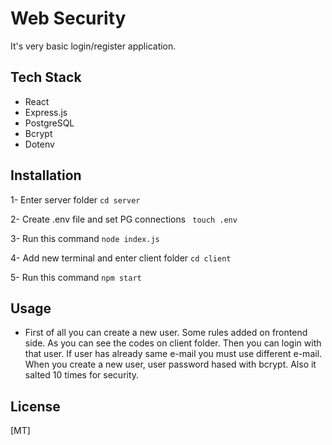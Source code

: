 # Web Security

It's very basic login/register application.

## Tech Stack

- React
- Express.js
- PostgreSQL
- Bcrypt
- Dotenv

## Installation
1- Enter server folder
``` cd server ```

2- Create .env file and set PG connections
``` touch .env```

3- Run this command
``` node index.js ```

4- Add new terminal and enter client folder
``` cd client ```

5- Run this command
``` npm start ```

## Usage
- First of all you can create a new user. Some rules added on frontend side. As you can see the codes on client folder. Then you can login with that user. If user has already same e-mail you must use different e-mail. When you create a new user, user password hased with bcrypt. Also it salted 10 times for security. 

## License

[MT]
